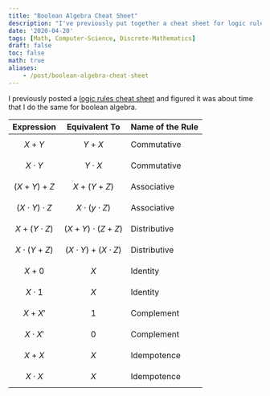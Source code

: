 ```yaml
---
title: "Boolean Algebra Cheat Sheet"
description: "I've previously put together a cheat sheet for logic rules, so I figured I should do the same for boolean algebra!"
date: '2020-04-20'
tags: [Math, Computer-Science, Discrete-Mathematics]
draft: false
toc: false
math: true
aliases:
    - /post/boolean-algebra-cheat-sheet
---
```


I previously posted a [logic rules cheat sheet](https://hackeradam.com/logic-rules-cheat-sheet/) and figured it was about time that I do the same for boolean algebra.

<!--more-->

| **Expression** | **Equivalent To** | **Name of the Rule** |
|----------------|-------------------|----------------------|
| $$ X + Y $$    | $$ Y + X $$       | Commutative          |
| $$ X \cdot Y $$ | $$ Y \cdot X $$  | Commutative          |
| $$ (X + Y) + Z $$ | $$ X + (Y + Z) $$ | Associative       |
| $$ (X \cdot Y) \cdot Z $$ | $$ X \cdot (y \cdot Z) $$ | Associative |
| $$ X + (Y \cdot Z) $$ | $$ (X + Y) \cdot (Z + Z) $$ | Distributive |
| $$ X \cdot (Y + Z) $$ | $$ (X \cdot Y) + (X \cdot Z) $$ | Distributive |
| $$ X + 0 $$ | $$ X $$ | Identity |
| $$ X \cdot 1 $$ | $$ X $$ | Identity |
| $$ X + X' $$ | $$ 1 $$ | Complement |
| $$ X \cdot X' $$ | $$ 0 $$ | Complement |
| $$ X + X $$ | $$ X $$ | Idempotence |
| $$ X \cdot X $$ | $$ X $$ | Idempotence |